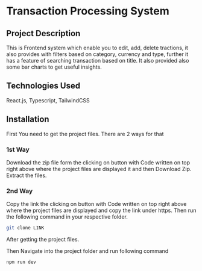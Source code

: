 # Transaction Processing System

## Project Description
This is Frontend system which enable you to edit, add, delete tractions, it also provides with filters based on category, currency and type, further it has a feature of searching transaction based on title.
It also provided also some bar charts to get useful insights.

## Technologies Used
React.js, Typescript, TailwindCSS

## Installation

First You need to get the project files.
There are 2 ways for that

### 1st Way
Download the zip file form the clicking on button with Code written on top right above where the project files are displayed it and then Download Zip.
Extract the files.

### 2nd Way
Copy the link the clicking on button with Code written on top right above where the project files are displayed and copy the link under https.
Then run the following command in your respective folder.
```bash
git clone LINK
```

After getting the project files.

Then Navigate into the project folder and run following command
```bash
npm run dev
```

